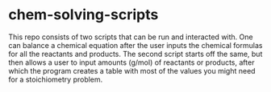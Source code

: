 # chem-solving-scripts

This repo consists of two scripts that can be run and interacted with.
One can balance a chemical equation after the user inputs the chemical formulas for all the reactants and products.
The second script starts off the same, but then allows a user to input amounts (g/mol) of reactants or products, after which the program creates a table with most of the values you might need for a stoichiometry problem.